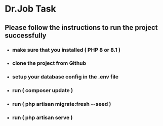 # Dr.Job Task

## Please follow the instructions to run the project successfully

- ### make sure that you installed ( PHP 8 or 8.1 )
- ### clone the project from Github
- ### setup your database config in the .env file
- ### run ( composer update )
- ### run ( php artisan migrate:fresh --seed )
- ### run ( php artisan serve )
